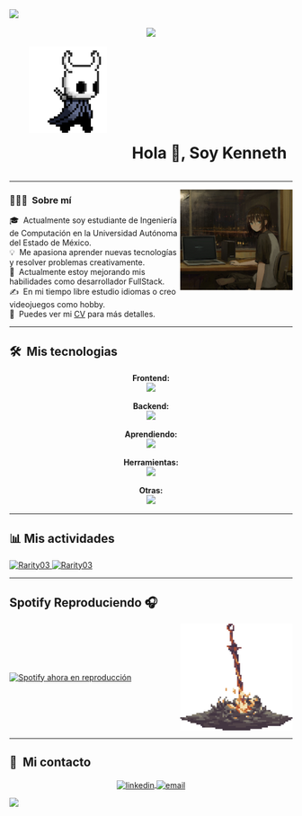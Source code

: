 <img src="https://user-images.githubusercontent.com/73097560/115834477-dbab4500-a447-11eb-908a-139a6edaec5c.gif">

<p align="center">
  <a href="https://github.com/DenverCoder1/readme-typing-svg">
    <img src="https://readme-typing-svg.herokuapp.com?lines=Computer+Engineer;Full+Stack+Web+Developer;Freelancer;Languages%20|%20Video+game+development%20Enthusiastic;Always%20learning%20new%20things&center=true&width=600&height=45">
  </a>
</p>

<div id="user-content-toc"> 
  <ul align="center"> 
    <summary>
      <div>
        <div style="width: 180px; height: 200px; overflow: hidden; display: inline-block;">
          <img src="https://raw.githubusercontent.com/TanZng/TanZng/master/assets/hollor_knight3.gif" 
               style="margin-left: -50px; width: 150px;"/>
        </div>
        <h1 style="display: inline-block">Hola 👋, Soy Kenneth</h1>
      </div>
    </summary> 
  </ul> 
</div> 



---

<img align="right" src="https://github.com/I-am-vishalmaurya/I-am-vishalmaurya/blob/main/cropped_image.png" width="200" />

### 👨🏻‍💻 &nbsp;Sobre mí

🎓 &nbsp;Actualmente soy estudiante de Ingeniería de Computación en la Universidad Autónoma del Estado de México.\
💡 &nbsp;Me apasiona aprender nuevas tecnologías y resolver problemas creativamente.\
🌱 &nbsp;Actualmente estoy mejorando mis habilidades como desarrollador FullStack.\
✍️ &nbsp;En mi tiempo libre estudio idiomas o creo videojuegos como hobby.\
📄 &nbsp;Puedes ver mi [CV]() para más detalles.

---

## 🛠 &nbsp;Mis tecnologias

<!-- Frontend -->
<p align="center">
  <b>Frontend:</b><br>
  <a href="https://skillicons.dev">
    <img src="https://skillicons.dev/icons?i=html,css,js,react,tailwind&perline=10" />
  </a>
</p>

<!-- Backend -->
<p align="center">
  <b>Backend:</b><br>
  <a href="https://skillicons.dev">
    <img src="https://skillicons.dev/icons?i=nodejs,express,mongodb,postgres&perline=10" />
  </a>
</p>

<!-- Aprendiendo -->
<p align="center">
  <b>Aprendiendo:</b><br>
  <a href="https://skillicons.dev">
    <img src="https://skillicons.dev/icons?i=astro,docker,mysql&perline=10" />
  </a>
</p>

<!-- Herramientas -->
<p align="center">
  <b>Herramientas:</b><br>
  <a href="https://skillicons.dev">
    <img src="https://skillicons.dev/icons?i=github,git,vscode,npm&perline=10" />
  </a>
</p>

<p align="center">
  <b>Otras:</b><br>
  <a href="https://skillicons.dev">
    <img src="https://skillicons.dev/icons?i=py,java,unity,c#&perline=10" />
  </a>
</p> 

---

## 📊 Mis actividades 
<div style="display: flex; align-items: center; justify-content: space-between;"> 
  <div> 
    <a href="https://github.com/Rarity03"> 
      <img width="450" ​​​​height="170" alt="Rarity03" src="https://github-readme-stats.vercel.app/api?username=Rarity03&theme=midnight-purple&show_icons=true&bg_color=0D1117&hide_border=true&count_private=true" /> 
    </a> 
    <a href="https://github.com/Rarity03"> 
      <img alt="Rarity03" src="https://github-readme-stats.vercel.app/api/top-langs/?username=Rarity03&theme=midnight-purple&layout=compact&bg_color=0D1117&hide_border=true&count_private=true" /> 
    </a> 
  </div> 
</div> 

--- 

## Spotify Reproduciendo 🎧 
<div style="display: flex; align-items: center; justify-content: space-between;"> 
  <a href="https://open.spotify.com/user/jncmt2h3ysef165nzkkw5brhy"> 
    <img src="https://spotify-player-plum.vercel.app/api/spotify" alt="Spotify ahora en reproducción" /> 
  </a> 
    <img src="https://raw.githubusercontent.com/TanZng/TanZng/master/assets/bonefire.gif" width="200" /> 
</div>

---

## 🤝 &nbsp;Mi contacto

<p align="center">
  <a href="https://www.linkedin.com/in/kenneth-mendoza-pliego-7132b7173" target="_blank">
    <img align="center" src="https://user-images.githubusercontent.com/88904952/234979284-68c11d7f-1acc-4f0c-ac78-044e1037d7b0.png" alt="linkedin" height="50" width="50" />
  </a>
  <a href="mailto:kennethkael@gmail.com" target="_blank">
    <img align="center" src="https://www.svgrepo.com/show/424662/email-newsletter-subscription.svg" alt="email" height="50" width="50" />
  </a>
</p>


<img src="https://user-images.githubusercontent.com/73097560/115834477-dbab4500-a447-11eb-908a-139a6edaec5c.gif">

